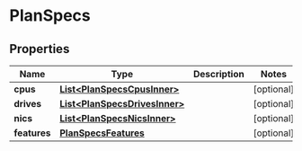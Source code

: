 

# PlanSpecs


## Properties

| Name | Type | Description | Notes |
|------------ | ------------- | ------------- | -------------|
|**cpus** | [**List&lt;PlanSpecsCpusInner&gt;**](PlanSpecsCpusInner.md) |  |  [optional] |
|**drives** | [**List&lt;PlanSpecsDrivesInner&gt;**](PlanSpecsDrivesInner.md) |  |  [optional] |
|**nics** | [**List&lt;PlanSpecsNicsInner&gt;**](PlanSpecsNicsInner.md) |  |  [optional] |
|**features** | [**PlanSpecsFeatures**](PlanSpecsFeatures.md) |  |  [optional] |



